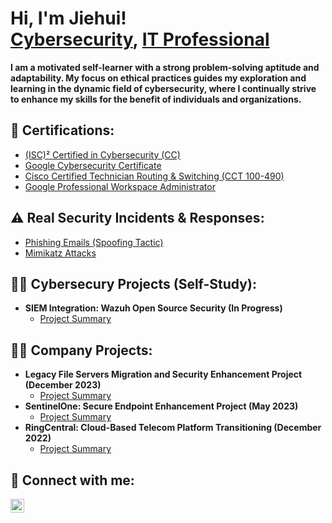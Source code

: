 <h1>Hi, I'm Jiehui! <br/><a href="https://www.linkedin.com/in/jiehui-li/">Cybersecurity</a>, <a href="https://www.linkedin.com/in/jiehui-li/">IT Professional</a></h1>

<b>I am a motivated self-learner with a strong problem-solving aptitude and adaptability. My focus on ethical practices guides my exploration and learning in the dynamic field of cybersecurity, where I continually strive to enhance my skills for the benefit of individuals and organizations.</b>

<h2>📄 Certifications:</h2>

- [(ISC)² Certified in Cybersecurity (CC)](https://www.credly.com/badges/0b4eb685-e1ad-4756-90dd-2c3f1f477c9e/linked_in_profile)
- [Google Cybersecurity Certificate](https://www.credly.com/badges/6a9bb5c9-ad2e-4fe2-9fad-4de80124009e/linked_in_profile)
- [Cisco Certified Technician Routing & Switching (CCT 100-490) ](https://www.credly.com/badges/9306bcde-fb5b-4ded-a8a4-94ac5196b824/public_url)
- [Google Professional Workspace Administrator](https://drive.google.com/file/d/106aYX10Bc0Yw6cJNDEm5hWa113D4Kpxk/view?usp=drive_link)

<h2>⚠ Real Security Incidents & Responses:</h2>

- [Phishing Emails (Spoofing Tactic)](https://github.com/georgecyberli/PhishingAnalysis)
- [Mimikatz Attacks](https://github.com/georgecyberli/MimikatzIncident)

<h2>👨‍💻 Cybersecury Projects (Self-Study):</h2>

- <b>SIEM Integration: Wazuh Open Source Security (In Progress)</b>
  - [Project Summary](https://github.com/georgecyberli/WazuhSIEMproject)
 
<h2>👨‍💻 Company Projects:</h2>

- <b>Legacy File Servers Migration and Security Enhancement Project (December 2023)</b>
  - [Project Summary](https://github.com/georgecyberli/FileServMigration)
 - <b>SentinelOne: Secure Endpoint Enhancement Project (May 2023)</b>
   - [Project Summary](https://github.com/georgecyberli/SentinelOneIntegration/tree/main)
- <b>RingCentral: Cloud-Based Telecom Platform Transitioning (December 2022)</b>
  - [Project Summary](https://github.com/georgecyberli/RingCentralIntegration)
  




<h2> 🤳 Connect with me:</h2>

[<img align="left" alt="JiehuiLi | LinkedIn" width="22px" src="https://cdn.jsdelivr.net/npm/simple-icons@v3/icons/linkedin.svg" />][linkedin]


[linkedin]: https://linkedin.com/in/jiehui-li

